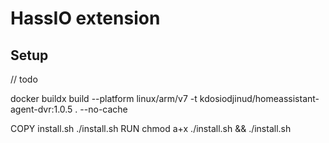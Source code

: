 # HassIO extension 
## Setup

// todo

docker buildx build --platform linux/arm/v7 -t kdosiodjinud/homeassistant-agent-dvr:1.0.5 . --no-cache

COPY install.sh ./install.sh
RUN chmod a+x ./install.sh && ./install.sh
